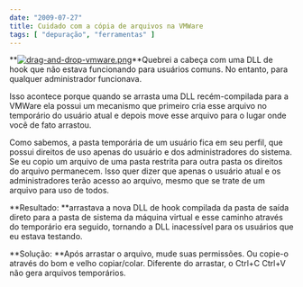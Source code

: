 ```yaml
---
date: "2009-07-27"
title: Cuidado com a cópia de arquivos na VMWare
tags: [ "depuração", "ferramentas" ]
---
```


**[![drag-and-drop-vmware.png](http://i.imgur.com/n1f14st.png)](http://caloni.com.br/blog/wp-content/uploads/drag-and-drop-vmware.htm)**Quebrei a cabeça com uma DLL de hook que não estava funcionando para usuários comuns. No entanto, para qualquer administrador funcionava.

Isso acontece porque quando se arrasta uma DLL recém-compilada para a VMWare ela possui um mecanismo que primeiro cria esse arquivo no temporário do usuário atual e depois move esse arquivo para o lugar onde você de fato arrastou.

Como sabemos, a pasta temporária de um usuário fica em seu perfil, que possui direitos de uso apenas do usuário e dos administradores do sistema. Se eu copio um arquivo de uma pasta restrita para outra pasta os direitos do arquivo permanecem. Isso quer dizer que apenas o usuário atual e os administradores terão acesso ao arquivo, mesmo que se trate de um arquivo para uso de todos.

**Resultado: **arrastava a nova DLL de hook compilada da pasta de saída direto para a pasta de sistema da máquina virtual e esse caminho através do temporário era seguido, tornando a DLL inacessível para os usuários que eu estava testando.

**Solução: **Após arrastar o arquivo, mude suas permissões. Ou copie-o através do bom e velho copiar/colar. Diferente do arrastar, o Ctrl+C Ctrl+V não gera arquivos temporários.



